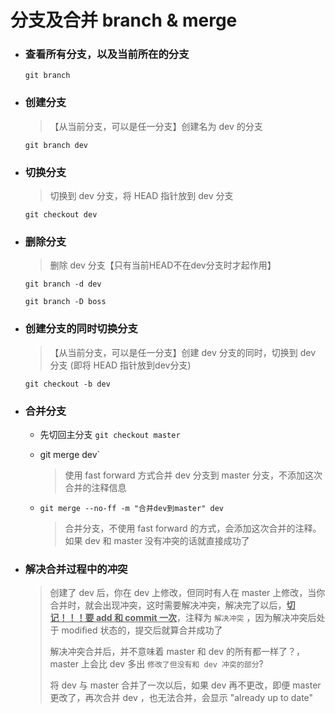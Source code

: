 # 分支及合并 branch & merge

- ### 查看所有分支，以及当前所在的分支

  `git branch` 

- ### 创建分支

  > 【从当前分支，可以是任一分支】创建名为 dev 的分支

  `git branch dev`

- ### 切换分支

  > 切换到 dev 分支，将 HEAD 指针放到 dev 分支

  `git checkout dev`  

- ### 删除分支

  > 删除 dev 分支【只有当前HEAD不在dev分支时才起作用】

  `git branch -d dev`

  `git branch -D boss`

- ### 创建分支的同时切换分支

  > 【从当前分支，可以是任一分支】创建 dev 分支的同时，切换到 dev 分支 (即将 HEAD 指针放到dev分支)

  `git checkout -b dev` 

- ### 合并分支

  - 先切回主分支 `git checkout master`

  - git merge dev` 

    > 使用 fast forward 方式合并 dev 分支到 master 分支，不添加这次合并的注释信息

  - `git merge --no-ff -m "合并dev到master" dev`

    > 合并分支，不使用 fast forward 的方式，会添加这次合并的注释。如果 dev 和 master 没有冲突的话就直接成功了

- ### 解决合并过程中的冲突

  > 创建了 dev 后，你在 dev 上修改，但同时有人在 master 上修改，当你合并时，就会出现冲突，这时需要解决冲突，解决完了以后，<u>**切记！！！要 add 和 commit 一次**</u>，注释为 `解决冲突` ，因为解决冲突后处于 modified 状态的，提交后就算合并成功了
  >
  > 解决冲突合并后，并不意味着 master 和 dev 的所有都一样了？，master 上会比 dev 多出 `修改了但没有和 dev 冲突的部分`?
  >
  > 将 dev 与 master 合并了一次以后，如果 dev 再不更改，即便 master 更改了，再次合并 dev ，也无法合并，会显示 "already up to date"

 





 

